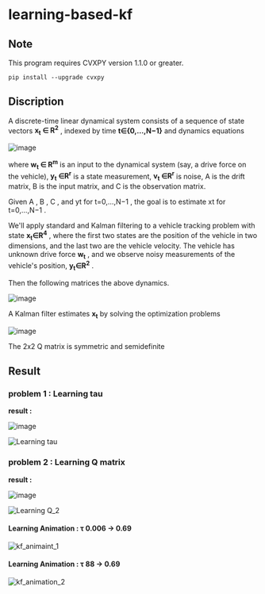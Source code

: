 # learning-based-kf

## Note
This program requires CVXPY version 1.1.0 or greater.
```
pip install --upgrade cvxpy
```

## Discription

A discrete-time linear dynamical system consists of a sequence of state vectors <strong>x<sub>t</sub> ∈ R<sup>2</sup></strong>  , indexed by time  <strong>t∈{0,…,N−1}</strong>  and dynamics equations

![image](https://user-images.githubusercontent.com/57785895/100959190-15df7d00-3561-11eb-998d-5b4189344629.png)

where <strong>w<sub>t</sub> ∈ R<sup>m</sup></strong>  is an input to the dynamical system (say, a drive force on the vehicle),  <strong>y<sub>t</sub> ∈R<sup>r</sup></strong>  is a state measurement,  <strong>v<sub>t</sub> ∈R<sup>r</sup></strong>  is noise,  A  is the drift matrix,  B  is the input matrix, and  C  is the observation matrix.

Given  A ,  B ,  C , and  yt  for  t=0,…,N−1 , the goal is to estimate  xt  for  t=0,…,N−1 .

We'll apply standard and Kalman filtering to a vehicle tracking problem with state  <strong>x<sub>t</sub>∈R<sup>4</sup></strong> , where the first two states are the position of the vehicle in two dimensions, and the last two are the vehicle velocity. The vehicle has unknown drive force  <strong>w<sub>t</sub></strong> , and we observe noisy measurements of the vehicle's position,  <strong>y<sub>t</sub>∈R<sup>2</sup></strong> .

Then the following matrices the above dynamics.

![image](https://user-images.githubusercontent.com/57785895/100959212-22fc6c00-3561-11eb-8468-351c848c3ef7.png)


A Kalman filter estimates   <strong>x<sub>t</sub></strong>  by solving the optimization problems

![image](https://user-images.githubusercontent.com/57785895/100959141-fba59f00-3560-11eb-8e66-39b00b497e5f.png)

The 2x2 Q matrix is symmetric and semidefinite



## Result

### problem 1 : Learning tau
**result :**

![image](https://user-images.githubusercontent.com/57785895/100960109-f9444480-3562-11eb-9506-8f9d3fb15fe0.png)


![Learning tau](https://user-images.githubusercontent.com/57785895/99908424-ef7e3e00-2d25-11eb-9573-9850b3e8df56.png)


### problem 2 : Learning Q matrix
**result :**

![image](https://user-images.githubusercontent.com/57785895/100959769-58ee2000-3562-11eb-8c1f-27387b962be5.png)
 
![Learning Q_2](https://user-images.githubusercontent.com/57785895/100187865-5cfbbb80-2f2c-11eb-9ab8-fab581ee8ae5.png)


#### Learning Animation : τ 0.006 → 0.69

![kf_animaint_1](https://user-images.githubusercontent.com/57785895/99908174-6dd9e080-2d24-11eb-841c-63a924860943.gif)


#### Learning Animation : τ 88 → 0.69

![kf_animation_2](https://user-images.githubusercontent.com/57785895/99908182-7df1c000-2d24-11eb-8ed5-6c407660147d.gif)
